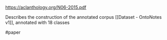 https://aclanthology.org/N06-2015.pdf

Describes the  construction of the annotated corpus [[Dataset - OntoNotes v1]], annotated with 18 classes

#paper 